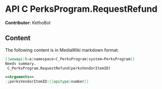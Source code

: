 # API C PerksProgram.RequestRefund

**Contributor:** KethoBot

## Content

The following content is in MediaWiki markdown format:

```mediawiki
{{wowapi|t=a|namespace=C_PerksProgram|system=PerksProgram}}
Needs summary.
 C_PerksProgram.RequestRefund(perksVendorItemID)

==Arguments==
:;perksVendorItemID:{{apitype|number}}
```